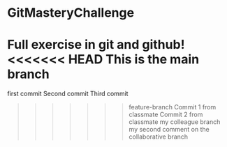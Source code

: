 # GitMasteryChallenge

Full exercise in git and github!
<<<<<<< HEAD
This is the main branch
=======
first commit
Second commit
Third commit
>>>>>>> feature-branch
Commit 1 from classmate
Commit 2 from classmate
my colleague branch
my second comment on the collaborative branch
